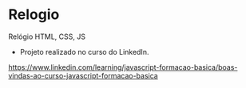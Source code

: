 # Relogio
Relógio HTML, CSS, JS

- Projeto realizado no curso do LinkedIn.

https://www.linkedin.com/learning/javascript-formacao-basica/boas-vindas-ao-curso-javascript-formacao-basica
